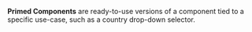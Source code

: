 **Primed Components** are ready-to-use versions of a component tied to
a specific use-case, such as a country drop-down selector.
